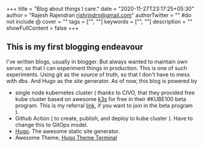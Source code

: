 +++
title = "Blog about things I care."
date = "2020-11-27T23:17:25+05:30"
author = "Rajesh Rajendran <rjshrjndrn@gmail.com>"
authorTwitter = "" #do not include @
cover = ""
tags = ["", ""]
keywords = ["", ""]
description = ""
showFullContent = false
+++

## This is my first blogging endeavour

I've written blogs, usually in blogger. But always wanted to maintain own server, so that I can experiment things in production.
This is one of such experiments. Using git as the source of truth, so that I don't have to mess with dbs. And Hugo as the site generator.
As of now, this blog is powered by
- single node kubernetes cluster ( thanks to CIVO, that they provided free kube cluster based on awesome [k3s](k3s) for free in their #KUBE100 beta program. This is my referral [link](https://www.civo.com/?ref=a6975d), if you want to join in the beta program ).
- Github Action ( to create, publish, and deploy to kube cluster ). Have to change this to GitOps model.
- [Hugo](https://gohugo.io/). The awesome static site generator.
- Awesome Theme, [Hugo Theme Terminal](https://github.com/panr/hugo-theme-terminal)
